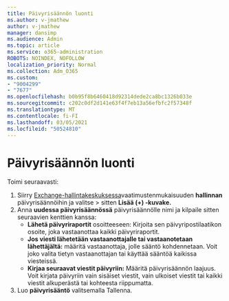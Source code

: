 ```yaml
---
title: Päivyrisäännön luonti
ms.author: v-jmathew
author: v-jmathew
manager: dansimp
ms.audience: Admin
ms.topic: article
ms.service: o365-administration
ROBOTS: NOINDEX, NOFOLLOW
localization_priority: Normal
ms.collection: Adm_O365
ms.custom:
- "9004299"
- "7677"
ms.openlocfilehash: b0b95f8b6460418d92314dede2ca8bc1326b033e
ms.sourcegitcommit: c202c0df2d141e63f4f7eb13a56efbfc2f57348f
ms.translationtype: MT
ms.contentlocale: fi-FI
ms.lasthandoff: 03/05/2021
ms.locfileid: "50524810"
---
```

# <a name="create-a-journal-rule"></a>Päivyrisäännön luonti

Toimi seuraavasti:

1. Siirry [Exchange-hallintakeskuksessa](https://go.microsoft.com/fwlink/p/?linkid=2059104)vaatimustenmukaisuuden **hallinnan** päivyrisäännöihin ja valitse  >  sitten **Lisää (+) -kuvake.**
2. Anna **uudessa päivyrisäännössä** päivyrisäännölle nimi ja kilpaile sitten seuraavien kenttien kanssa:  
    - **Lähetä päivyriraportit** osoitteeseen: Kirjoita sen päivyripostilaatikon osoite, joka vastaanottaa kaikki päivyriraportit.  
    - **Jos viesti lähetetään vastaanottajalle tai vastaanotetaan lähettäjältä:** määritä vastaanottaja, jolle sääntö kohdennetaan. Voit joko valita tietyn vastaanottajan tai käyttää sääntöä kaikissa viesteissä.  
    - **Kirjaa seuraavat viestit päivyriin:** Määritä päivyrisäännön laajuus. Voit kirjata päivyriin vain sisäiset viestit, vain ulkoiset viestit tai kaikki viestit alkuperästä tai kohteesta riippumatta.
3. Luo **päivyrisääntö** valitsemalla Tallenna.

